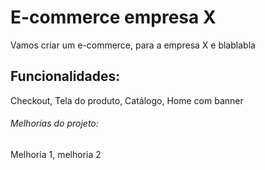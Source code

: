 # E-commerce empresa X

Vamos criar um e-commerce, para a empresa X e blablabla

## Funcionalidades:

Checkout, Tela do produto, Catálogo, Home com banner

###### Melhorias do projeto:

Melhoria 1, melhoria 2